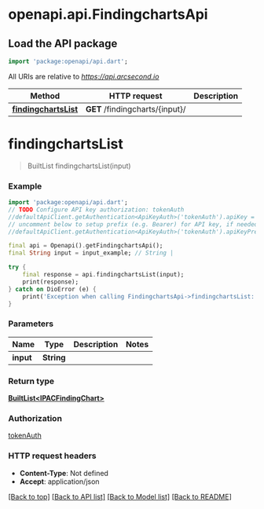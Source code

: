 # openapi.api.FindingchartsApi

## Load the API package
```dart
import 'package:openapi/api.dart';
```

All URIs are relative to *https://api.arcsecond.io*

Method | HTTP request | Description
------------- | ------------- | -------------
[**findingchartsList**](FindingchartsApi.md#findingchartslist) | **GET** /findingcharts/{input}/ | 


# **findingchartsList**
> BuiltList<IPACFindingChart> findingchartsList(input)



### Example
```dart
import 'package:openapi/api.dart';
// TODO Configure API key authorization: tokenAuth
//defaultApiClient.getAuthentication<ApiKeyAuth>('tokenAuth').apiKey = 'YOUR_API_KEY';
// uncomment below to setup prefix (e.g. Bearer) for API key, if needed
//defaultApiClient.getAuthentication<ApiKeyAuth>('tokenAuth').apiKeyPrefix = 'Bearer';

final api = Openapi().getFindingchartsApi();
final String input = input_example; // String | 

try {
    final response = api.findingchartsList(input);
    print(response);
} catch on DioError (e) {
    print('Exception when calling FindingchartsApi->findingchartsList: $e\n');
}
```

### Parameters

Name | Type | Description  | Notes
------------- | ------------- | ------------- | -------------
 **input** | **String**|  | 

### Return type

[**BuiltList&lt;IPACFindingChart&gt;**](IPACFindingChart.md)

### Authorization

[tokenAuth](../README.md#tokenAuth)

### HTTP request headers

 - **Content-Type**: Not defined
 - **Accept**: application/json

[[Back to top]](#) [[Back to API list]](../README.md#documentation-for-api-endpoints) [[Back to Model list]](../README.md#documentation-for-models) [[Back to README]](../README.md)


